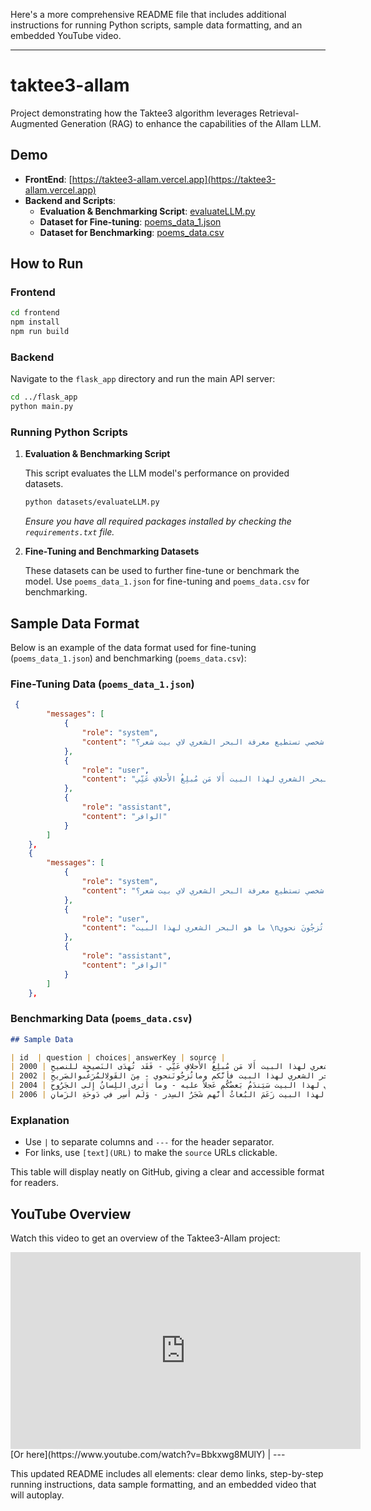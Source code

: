 Here's a more comprehensive README file that includes additional instructions for running Python scripts, sample data formatting, and an embedded YouTube video.

---

# taktee3-allam

Project demonstrating how the Taktee3 algorithm leverages Retrieval-Augmented Generation (RAG) to enhance the capabilities of the Allam LLM.

## Demo

- **FrontEnd**: [https://taktee3-allam.vercel.app](https://taktee3-allam.vercel.app)
- **Backend and Scripts**:
  - **Evaluation & Benchmarking Script**: [evaluateLLM.py](https://github.com/enghamzasalem/taktee3-allam/blob/main/datasets/evaluateLLM.py)
  - **Dataset for Fine-tuning**: [poems_data_1.json](https://github.com/enghamzasalem/taktee3-allam/blob/main/datasets/poems_data_1.json)
  - **Dataset for Benchmarking**: [poems_data.csv](https://github.com/enghamzasalem/taktee3-allam/blob/main/datasets/poems_data.csv)

## How to Run

### Frontend

```sh
cd frontend
npm install
npm run build
```

### Backend

Navigate to the `flask_app` directory and run the main API server:

```sh
cd ../flask_app
python main.py
```

### Running Python Scripts

1. **Evaluation & Benchmarking Script**

   This script evaluates the LLM model's performance on provided datasets.

   ```sh
   python datasets/evaluateLLM.py
   ```

   *Ensure you have all required packages installed by checking the `requirements.txt` file.*

2. **Fine-Tuning and Benchmarking Datasets**

   These datasets can be used to further fine-tune or benchmark the model. Use `poems_data_1.json` for fine-tuning and `poems_data.csv` for benchmarking.

## Sample Data Format

Below is an example of the data format used for fine-tuning (`poems_data_1.json`) and benchmarking (`poems_data.csv`):

### Fine-Tuning Data (`poems_data_1.json`)

```json
 {
        "messages": [
            {
                "role": "system",
                "content": "انت مساعد شخصي تستطيع معرفة البحر الشعري لاي بيت شعر؟"
            },
            {
                "role": "user",
                "content": "ما هو البحر الشعري لهذا البيت أَلا مَن مُبلِغُ الأَحلافِ عَنِّي - \nفَقَد تُهدَى النَصيحة للنصيحِ?"
            },
            {
                "role": "assistant",
                "content": "الوافر"
            }
        ]
    },
    {
        "messages": [
            {
                "role": "system",
                "content": "انت مساعد شخصي تستطيع معرفة البحر الشعري لاي بيت شعر؟"
            },
            {
                "role": "user",
                "content": "ما هو البحر الشعري لهذا البيت \nفأنَّكم وما تُزجُونَ نحوي - \nمِنَ القَولِ المُرَغَّى والصَريحِ?"
            },
            {
                "role": "assistant",
                "content": "الوافر"
            }
        ]
    },
```

### Benchmarking Data (`poems_data.csv`)


```markdown
## Sample Data

| id  | question | choices| answerKey | source |
| 2000 | ما هو البحر الشعري لهذا البيت أَلا مَن مُبلِغُ الأَحلافِ عَنِّي - فَقَد تُهدَى النَصيحة للنصيحِ? | {'text': ['الوافر', 'مجزوء المنسرح', 'الرمل', 'تفعيلة الرمل'], 'label': ['A', 'B', 'C', 'D']} | A         | [aldiwan.net/poem22](https://www.aldiwan.net/poem22.html) |
| 2002 | ما هو البحر الشعري لهذا البيت فأنَّكم وماتُزجُونَنحوي - مِنَ القَولِالمُرَغَّىوالصَريحِ?           | {'text': ['الوافر', 'منهوك البسيط', 'مجزوء البسيط', 'القوما'], 'label': ['A', 'B', 'C', 'D']} | A         | [aldiwan.net/poem22](https://www.aldiwan.net/poem22.html) |
| 2004 | ما هو البحر الشعري لهذا البيت سَيَندَمُ بَعضُكُم عَجلاً عليه - وما أَثرى اللِسانُ إِلى الجَرُوحِ?     | {'text': ['الوافر', 'المجتث', 'تفعيلة الرجز', 'الطويل'], 'label': ['A', 'B', 'C', 'D']}       | A         | [aldiwan.net/poem22](https://www.aldiwan.net/poem22.html) |
| 2006 | ما هو البحر الشعري لهذا البيت زَعَمَ البُغاثُ أَنَّهم شَجَرُ السِدر - وَلَم أَسِر في دَوحَةِ الزَمانِ? | {'text': ['الكامل', 'الخفيف', 'الطويل', 'الوافر'], 'label': ['A', 'B', 'C', 'D']}            | B         | [aldiwan.net/poem24](https://www.aldiwan.net/poem24.html) |
```

### Explanation

- Use `|` to separate columns and `---` for the header separator.
- For links, use `[text](URL)` to make the `source` URLs clickable.
  
This table will display neatly on GitHub, giving a clear and accessible format for readers.
## YouTube Overview

Watch this video to get an overview of the Taktee3-Allam project:

<iframe width="560" height="315" src="https://www.youtube.com/embed/uMyCxF7xnvs?autoplay=1" title="Taktee3-Allam Overview" frameborder="0" allow="autoplay; encrypted-media" allowfullscreen></iframe>
[Or here](https://www.youtube.com/watch?v=Bbkxwg8MUlY) |
---

This updated README includes all elements: clear demo links, step-by-step running instructions, data sample formatting, and an embedded video that will autoplay. 